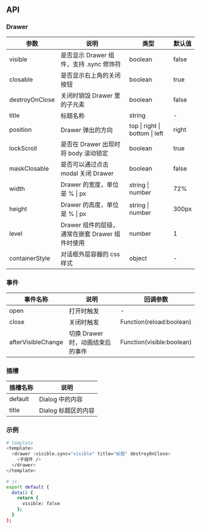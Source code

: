 ## API

### Drawer

| 参数           | 说明                                            | 类型                           | 默认值 |
| -------------- | ----------------------------------------------- | ------------------------------ | ------ |
| visible        | 是否显示 Drawer 组件，支持 .sync 修饰符         | boolean                        | false  |
| closable       | 是否显示右上角的关闭按钮                        | boolean                        | true   |
| destroyOnClose | 关闭时销毁 Drawer 里的子元素                    | boolean                        | false  |
| title          | 标题名称                                        | string                         | -      |
| position       | Drawer 弹出的方向                               | top \| right \| bottom \| left | right  |
| lockScroll     | 是否在 Drawer 出现时将 body 滚动锁定            | boolean                        | true   |
| maskClosable   | 是否可以通过点击 modal 关闭 Drawer              | boolean                        | false  |
| width          | Drawer 的宽度，单位是 % \| px                   | string \| number               | 72%    |
| height         | Drawer 的高度，单位是 % \| px                   | string \| number               | 300px  |
| level          | Drawer 组件的层级，通常在嵌套 Drawer 组件时使用 | number                         | 1      |
| containerStyle | 对话框外层容器的 css 样式                       | object                         | -      |

### 事件

| 事件名称           | 说明                             | 回调参数                  |
| ------------------ | -------------------------------- | ------------------------- |
| open               | 打开时触发                       | -                         |
| close              | 关闭时触发                       | Function(reload:boolean)  |
| afterVisibleChange | 切换 Drawer 时，动画结束后的事件 | Function(visible:boolean) |

### 插槽

| 插槽名称 | 说明                |
| -------- | ------------------- |
| default  | Dialog 中的内容     |
| title    | Dialog 标题区的内容 |

### 示例

```bash
# template
<template>
  <drawer :visible.sync="visible" title="标题" destroyOnClose>
    <子组件 />
  </drawer>
</template>

# js
export default {
  data() {
    return {
      visible: false
    };
  }
};
```
